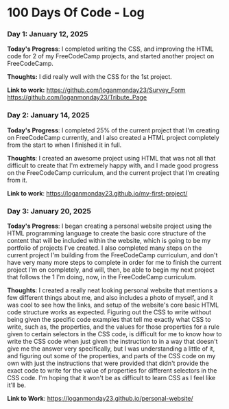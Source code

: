 # 100 Days Of Code - Log

### Day 1: January 12, 2025

**Today's Progress**: I completed writing the CSS, and improving the HTML code for 2 of my FreeCodeCamp projects, and started another project on FreeCodeCamp.

**Thoughts:** I did really well with the CSS for the 1st project.

**Link to work:** https://github.com/loganmonday23/Survey_Form
https://github.com/loganmonday23/Tribute_Page

### Day 2: January 14, 2025

**Today's Progress**: I completed 25% of the current project that I'm creating on FreeCodeCamp currently, and I also created a HTML project completely from the start to when I finished it in full.

**Thoughts**: I created an awesome project using HTML that was not all that difficult to create that I'm extremely happy with, and I made good progress on the FreeCodeCamp curriculum, and the current project that I'm creating from it.

**Link to work**: https://loganmonday23.github.io/my-first-project/

### Day 3: January 20, 2025

**Today's Progress**: I began creating a personal website project using the HTML programming language to create the basic core structure of the content that will be included within the website, which is going to be my portfolio of projects I've created. I also completed many steps on the current project I'm building from the FreeCodeCamp curriculum, and don't have very many more steps to complete in order for me to finish the current project I'm on completely, and will, then, be able to begin my next project that follows the 1 I'm doing, now, in the FreeCodeCamp curriculum.

**Thoughts**: I created a really neat looking personal website that mentions a few different things about me, and also includes a photo of myself, and it was cool to see how the links, and setup of the website's core basic HTML code structure works as expected. Figuring out the CSS to write without being given the specific code examples that tell me exactly what CSS to write, such as, the properties, and the values for those properties for a rule given to certain selectors in the CSS code, is difficult for me to know how to write the CSS code when just given the instruction to in a way that doesn't give me the answer very specifically, but I was understanding a little of it, and figuring out some of the properties, and parts of the CSS code on my own with just the instructions that were provided that didn't provide the exact code to write for the value of properties for different selectors in the CSS code. I'm hoping that it won't be as difficult to learn CSS as I feel like it'll be.

**Link to Work**: https://loganmonday23.github.io/personal-website/
